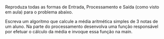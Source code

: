 Reproduza todas as formas de Entrada, Processamento e Saída (como visto em aula) para o problema abaixo.

Escreva um algoritmo que calcule a média aritmética simples de 3 notas de um aluno. Na parte do processamento desenvolva uma função responsável por efetuar o cálculo da média e invoque essa função na main.

